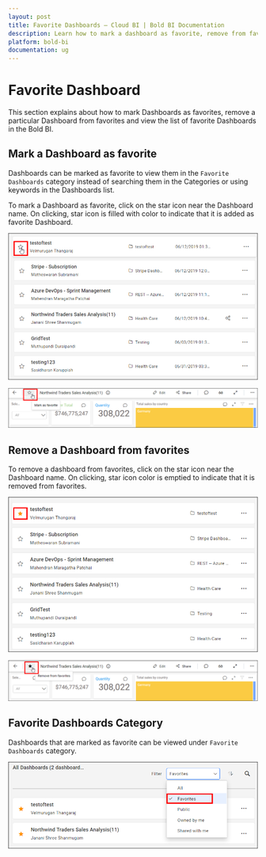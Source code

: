 ```yaml
---
layout: post
title: Favorite Dashboards – Cloud BI | Bold BI Documentation
description: Learn how to mark a dashboard as favorite, remove from favorites and view as separate list in Bold BI Cloud. 
platform: bold-bi
documentation: ug
---
```


# Favorite Dashboard

This section explains about how to mark Dashboards as favorites, remove a particular Dashboard from favorites and view the list of favorite Dashboards in the Bold BI.

## Mark a Dashboard as favorite

Dashboards can be marked as favorite to view them in the `Favorite Dashboards` category instead of searching them in the Categories or using keywords in the Dashboards list.  

To mark a Dashboard as favorite, click on the star icon near the Dashboard name. 
On clicking, star icon is filled with color to indicate that it is added as favorite Dashboard.

![Favorite Dashboard](/static/assets/cloud/managing-resources/manage-dashboards/images/mark-favorite.png)

![Favorite Dashboard From Viewer](/static/assets/cloud/managing-resources/manage-dashboards/images/mark-favorite-from-viewer.png)
	
## Remove a Dashboard from favorites

To remove a dashboard from favorites, click on the star icon near the Dashboard name.
On clicking, star icon color is emptied to indicate that it is removed from favorites.

![Remove Favorite Dashboard](/static/assets/cloud/managing-resources/manage-dashboards/images/remove-favorite.png)

![Remove Favorite Dashboard From Viewer](/static/assets/cloud/managing-resources/manage-dashboards/images/remove-favorites-from-viewer.png)

## Favorite Dashboards Category

Dashboards that are marked as favorite can be viewed under `Favorite Dashboards` category.

![Favorite Category](/static/assets/cloud/managing-resources/manage-dashboards/images/favorite-category.png)